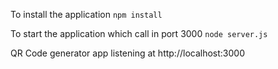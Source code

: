  To install the application
 `npm install`


To start the application which call in port 3000
 `node server.js `

 QR Code generator app listening at http://localhost:3000